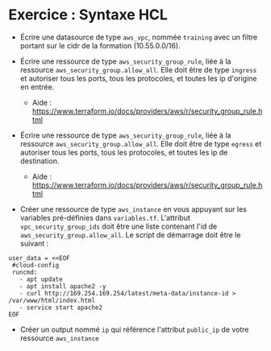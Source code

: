 # Exercice : Syntaxe HCL

* Écrire une datasource de type `aws_vpc`, nommée `training` avec un filtre portant sur le cidr de la formation (10.55.0.0/16).

* Écrire une ressource de type `aws_security_group_rule`, liée à la ressource `aws_security_group.allow_all`.
Elle doit être de type `ingress` et autoriser tous les ports, tous les protocoles, et toutes les ip d'origine en entrée.
  * Aide : https://www.terraform.io/docs/providers/aws/r/security_group_rule.html

* Écrire une ressource de type `aws_security_group_rule`, liée à la ressource `aws_security_group.allow_all`.
Elle doit être de type `egress` et autoriser tous les ports, tous les protocoles, et toutes les ip de destination.
  * Aide : https://www.terraform.io/docs/providers/aws/r/security_group_rule.html


* Créer une ressource de type `aws_instance` en vous appuyant sur les variables pré-définies dans `variables.tf`.
L'attribut `vpc_security_group_ids` doit être une liste contenant l'id de `aws_security_group.allow_all`.
Le script de démarrage doit être le suivant :
```
user_data = <<EOF
 #cloud-config
 runcmd:
   - apt update
   - apt install apache2 -y
   - curl http://169.254.169.254/latest/meta-data/instance-id > /var/www/html/index.html
   - service start apache2
EOF
```

* Créer un output nommé `ip` qui référence l'attribut `public_ip` de votre ressource `aws_instance`

